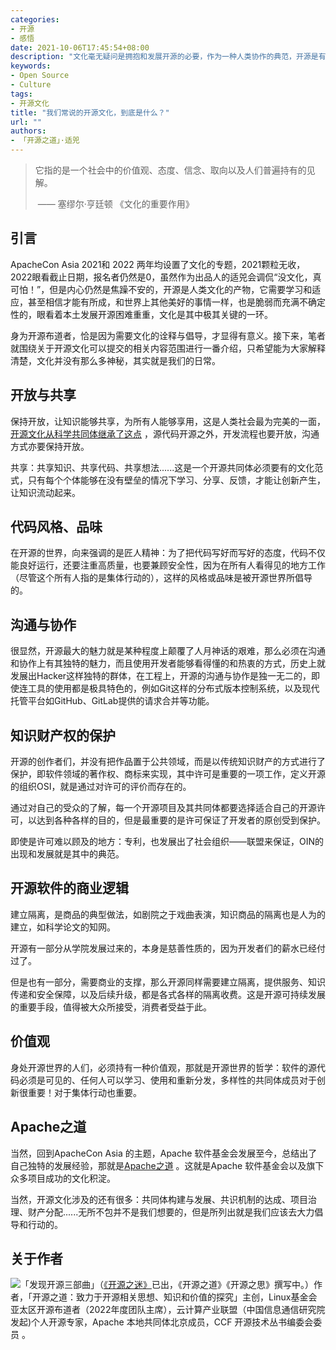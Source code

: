 ```yaml
---
categories:
- 开源
- 感悟
date: 2021-10-06T17:45:54+08:00
description: "文化毫无疑问是拥抱和发展开源的必要，作为一种人类协作的典范，开源是有其独特的发展路径的，我们可能无法证明在其它文化无法产生和发展开源，但是我们能够从现有的开源项目中找到有效的可贵的正向的文化，比如保持源代码开放。本文试图给读者一个大概的轮廓。"
keywords:
- Open Source
- Culture
tags:
- 开源文化
title: "我们常说的开源文化，到底是什么？"
url: ""
authors:
- 「开源之道」·适兕
---
```


> 它指的是一个社会中的价值观、态度、信念、取向以及人们普遍持有的见解。
>
> ​    —— 塞缪尔·亨廷顿 《文化的重要作用》

## 引言

ApacheCon Asia 2021和 2022 两年均设置了文化的专题，2021颗粒无收，2022眼看截止日期，报名者仍然是0，虽然作为出品人的适兕会调侃“没文化，真可怕！”，但是内心仍然是焦躁不安的，开源是人类文化的产物，它需要学习和适应，甚至相信才能有所成，和世界上其他美好的事情一样，也是脆弱而充满不确定性的，眼看着本土发展开源困难重重，文化是其中极其关键的一环。

身为开源布道者，恰是因为需要文化的诠释与倡导，才显得有意义。接下来，笔者就围绕关于开源文化可以提交的相关内容范围进行一番介绍，只希望能为大家解释清楚，文化并没有那么多神秘，其实就是我们的日常。

## 开放与共享

保持开放，让知识能够共享，为所有人能够享用，这是人类社会最为完美的一面，[开源文化从科学共同体继承了这点](/posts/book-of-open-source/what-is-os-community-got-from-sciense-community/) ，源代码开源之外，开发流程也要开放，沟通方式亦要保持开放。

共享：共享知识、共享代码、共享想法......这是一个开源共同体必须要有的文化范式，只有每个个体能够在没有壁垒的情况下学习、分享、反馈，才能让创新产生，让知识流动起来。

## 代码风格、品味

在开源的世界，向来强调的是匠人精神：为了把代码写好而写好的态度，代码不仅能良好运行，还要注重高质量，也要兼顾安全性，因为在所有人看得见的地方工作（尽管这个所有人指的是集体行动的），这样的风格或品味是被开源世界所倡导的。

## 沟通与协作

很显然，开源最大的魅力就是某种程度上颠覆了人月神话的艰难，那么必须在沟通和协作上有其独特的魅力，而且使用开发者能够看得懂的和热衷的方式，历史上就发展出Hacker这样独特的群体，在工程上，开源的沟通与协作是独一无二的，即使连工具的使用都是极具特色的，例如Git这样的分布式版本控制系统，以及现代托管平台如GitHub、GitLab提供的请求合并等功能。

## 知识财产权的保护

开源的创作者们，并没有把作品置于公共领域，而是以传统知识财产的方式进行了保护，即软件领域的著作权、商标来实现，其中许可是重要的一项工作，定义开源的组织OSI，就是通过对许可的评价而存在的。

通过对自己的受众的了解，每一个开源项目及其共同体都要选择适合自己的开源许可，以达到各种各样的目的，但是最重要的是许可保证了开发者的原创受到保护。

即使是许可难以顾及的地方：专利，也发展出了社会组织——联盟来保证，OIN的出现和发展就是其中的典范。

## 开源软件的商业逻辑

建立隔离，是商品的典型做法，如剧院之于戏曲表演，知识商品的隔离也是人为的建立，如科学论文的知网。

开源有一部分从学院发展过来的，本身是慈善性质的，因为开发者们的薪水已经付过了。

但是也有一部分，需要商业的支撑，那么开源同样需要建立隔离，提供服务、知识传递和安全保障，以及后续升级，都是各式各样的隔离收费。这是开源可持续发展的重要手段，值得被大众所接受，消费者受益于此。

## 价值观

身处开源世界的人们，必须持有一种价值观，那就是开源世界的哲学：软件的源代码必须是可见的、任何人可以学习、使用和重新分发，多样性的共同体成员对于创新很重要！对于集体行动也重要。

## Apache之道

当然，回到ApacheCon Asia 的主题，Apache 软件基金会发展至今，总结出了自己独特的发展经验，那就是[Apache之道](posts/foundation_introduce/the_apache_way_to_sustainable_os/) 。这就是Apache 软件基金会以及旗下众多项目成功的文化积淀。

当然，开源文化涉及的还有很多：共同体构建与发展、共识机制的达成、项目治理、财产分配......无所不包并不是我们想要的，但是所列出就是我们应该去大力倡导和行动的。

## 关于作者

![](/public/kuosi-face-of-os.png)「发现开源三部曲」（[《开源之迷》](posts/book-of-open-source/the-fascinating-of-open-source/)已出，《开源之道》《开源之思》撰写中。）作者，「开源之道：致力于开源相关思想、知识和价值的探究」主创，Linux基金会亚太区开源布道者（2022年度团队主席），云计算产业联盟（中国信息通信研究院发起)个人开源专家，Apache 本地共同体北京成员，CCF 开源技术丛书编委会委员 。
